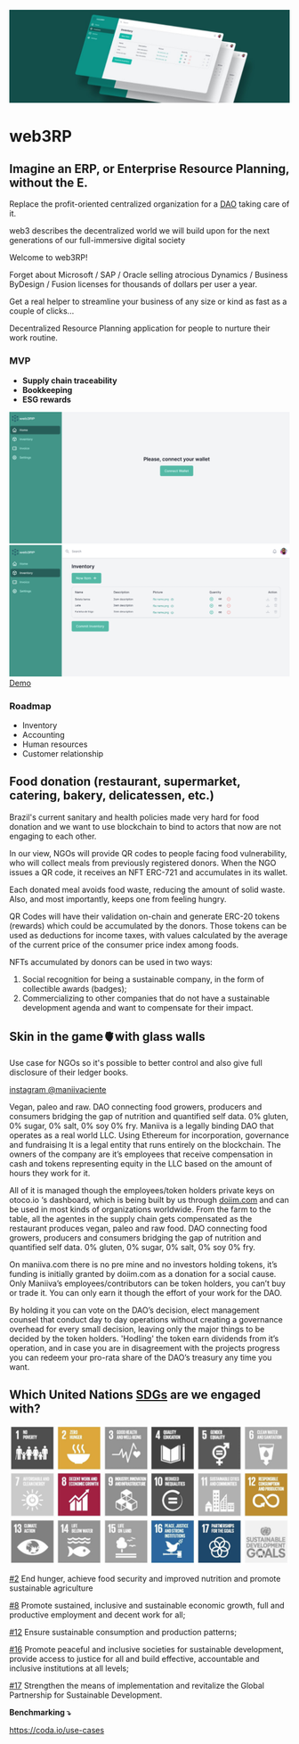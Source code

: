 ![[web3RP]](docs/header.jpg)

# web3RP

## Imagine an ERP, or Enterprise Resource Planning, without the E.

Replace the profit-oriented centralized organization for a [DAO](https://en.wikipedia.org/wiki/Decentralized_autonomous_organization) taking care of it.

web3 describes the decentralized world we will build upon for the next generations of our full-immersive digital society

Welcome to web3RP!

Forget about Microsoft / SAP / Oracle selling atrocious Dynamics / Business ByDesign / Fusion licenses for thousands of dollars per user a year.

Get a real helper to streamline your business of any size or kind as fast as a couple of clicks...

Decentralized Resource Planning application for people to nurture their work routine.


### MVP
- **Supply chain traceability**
- **Bookkeeping**
- **ESG rewards**

![alt](docs/screen1.png)
![alt](docs/screen2.png)
[Demo](https://web3rp.pages.dev/)

### Roadmap
- Inventory
- Accounting
- Human resources
- Customer relationship


## Food donation (restaurant, supermarket, catering, bakery, delicatessen, etc.)

Brazil's current sanitary and health policies made very hard for food donation and we want to use blockchain to bind to actors that now are not engaging to each other.

In our view, NGOs will provide QR codes to people facing food vulnerability, who will collect meals from previously registered donors. When the NGO issues a QR code, it receives an NFT ERC-721 and accumulates in its wallet.

Each donated meal avoids food waste, reducing the amount of solid waste. Also, and most importantly, keeps one from feeling hungry.

QR Codes will have their validation on-chain and generate ERC-20 tokens (rewards) which could be accumulated by the donors. Those tokens can be used as deductions for income taxes, with values calculated by the average of the current price of the consumer price index among foods.

NFTs accumulated by donors can be used in two ways:
1. Social recognition for being a sustainable company, in the form of collectible awards (badges);
2. Commercializing to other companies that do not have a sustainable development agenda and want to compensate for their impact.

## Skin in the game🫀with glass walls

Use case for NGOs so it's possible to better control and also give full disclosure of their ledger books.

[instagram @maniivaciente](https://www.instagram.com/maniivaciente)

Vegan, paleo and raw. DAO connecting food growers, producers and consumers bridging the gap of nutrition and quantified self data. 0% gluten, 0% sugar, 0% salt, 0% soy 0% fry.
Maniiva is a legally binding DAO that operates as a real world LLC. Using Ethereum for incorporation, governance and fundraising It is a legal entity that runs entirely on the blockchain. The owners of the company are it’s employees that receive compensation in cash and tokens representing equity in the LLC based on the amount of hours they work for it. 

All of it is managed though the employees/token holders private keys on otoco.io ‘s dashboard, which is being built by us through [doiim.com](https://doiim.com) and can be used in most kinds of organizations worldwide. From the farm to the table, all the agentes in the supply chain gets compensated as the restaurant produces vegan, paleo and raw food. DAO connecting food growers, producers and consumers bridging the gap of nutrition and quantified self data. 0% gluten, 0% sugar, 0% salt, 0% soy 0% fry.

On maniiva.com there is no pre mine and no investors holding tokens, it’s funding is initially granted by doiim.com as a donation for a social cause. Only Maniiva’s employees/contributors can be token holders, you can’t buy or trade it. You can only earn it though the effort of your work for the DAO. 

By holding it you can vote on the DAO’s decision, elect management counsel that conduct day to day operations without creating a governance overhead for every small decision, leaving only the major things to be decided by the token holders. 'Hodling' the token earn dividends from it’s operation, and in case you are in disagreement with the projects progress you can redeem your pro-rata share of the DAO’s treasury any time you want.

## Which United Nations [SDGs](https://sdgs.un.org/goals) are we engaged with?

![ESG](docs/esg.png)

[#2](https://sdgs.un.org/goals/goal2)  End hunger, achieve food security and improved nutrition and promote sustainable agriculture

[#8](https://sdgs.un.org/goals/goal8)  Promote sustained, inclusive and sustainable economic growth, full and productive employment and decent work for all;

[#12](https://sdgs.un.org/goals/goal12)  Ensure sustainable consumption and production patterns;

[#16](https://sdgs.un.org/goals/goal16)  Promote peaceful and inclusive societies for sustainable development, provide access to justice for all and build effective, accountable and inclusive institutions at all levels;

[#17](https://sdgs.un.org/goals/goal17)  Strengthen the means of implementation and revitalize the Global Partnership for Sustainable Development.

**Benchmarking ⤵**

https://coda.io/use-cases